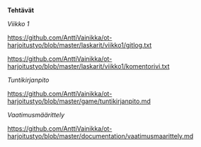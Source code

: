 **Tehtävät**


*Viikko 1*

https://github.com/AnttiVainikka/ot-harjoitustyo/blob/master/laskarit/viikko1/gitlog.txt

https://github.com/AnttiVainikka/ot-harjoitustyo/blob/master/laskarit/viikko1/komentorivi.txt





*Tuntikirjanpito*

https://github.com/AnttiVainikka/ot-harjoitustyo/blob/master/game/tuntikirjanpito.md




*Vaatimusmäärittely*

https://github.com/AnttiVainikka/ot-harjoitustyo/blob/master/documentation/vaatimusmaarittely.md
